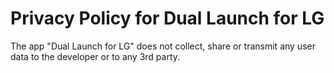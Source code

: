# Privacy Policy for Dual Launch for LG

The app "Dual Launch for LG" does not collect, share or transmit any user data to the developer or to any 3rd party.
